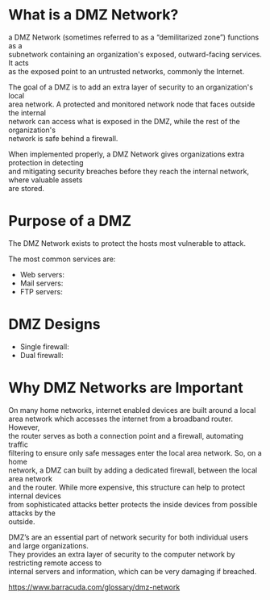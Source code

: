 # What is a DMZ Network?

a DMZ Network (sometimes referred to as a “demilitarized zone”) functions as a  
subnetwork containing an organization's exposed, outward-facing services. It acts  
as the exposed point to an untrusted networks, commonly the Internet.

The goal of a DMZ is to add an extra layer of security to an organization's local  
area network. A protected and monitored network node that faces outside the internal   
network can access what is exposed in the DMZ, while the rest of the organization's  
network is safe behind a firewall.

When implemented properly, a DMZ Network gives organizations extra protection in detecting   
and mitigating security breaches before they reach the internal network, where valuable assets   
are stored.

# Purpose of a DMZ

The DMZ Network exists to protect the hosts most vulnerable to attack.  

The most common services are:

* Web servers:   
* Mail servers:   
* FTP servers:   

# DMZ Designs

* Single firewall:   
* Dual firewall:   

# Why DMZ Networks are Important

On many home networks, internet enabled devices are built around a local  
area network which accesses the internet from a broadband router. However,   
the router serves as both a connection point and a firewall, automating traffic  
filtering to ensure only safe messages enter the local area network. So, on a home  
network, a DMZ can built by adding a dedicated firewall, between the local area network  
and the router. While more expensive, this structure can help to protect internal devices  
from sophisticated attacks better protects the inside devices from possible attacks by the  
outside.

DMZ’s are an essential part of network security for both individual users and large organizations.  
They provides an extra layer of security to the computer network by restricting remote access to   
internal servers and information, which can be very damaging if breached.

https://www.barracuda.com/glossary/dmz-network
